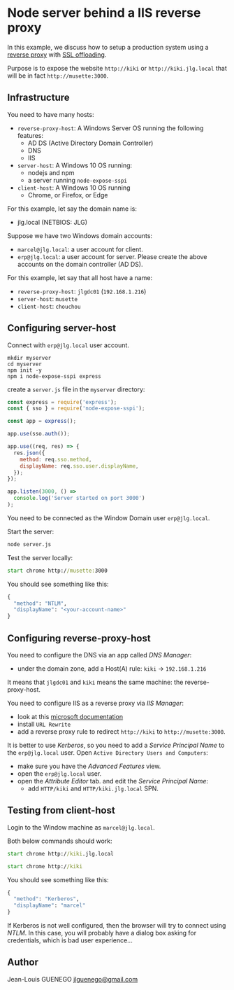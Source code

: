 # Node server behind a IIS reverse proxy

In this example, we discuss how to setup a production system using a
[reverse proxy](https://en.wikipedia.org/wiki/Reverse_proxy) with [SSL offloading](https://en.wikipedia.org/wiki/TLS_termination_proxy).

Purpose is to expose the website `http://kiki` or `http://kiki.jlg.local` that will be in fact `http://musette:3000`.

## Infrastructure

You need to have many hosts:
- `reverse-proxy-host`: A Windows Server OS running the following features:
  - AD DS (Active Directory Domain Controller)
  - DNS
  - IIS
- `server-host`: A Windows 10 OS running:
  - nodejs and npm
  - a server running `node-expose-sspi`
- `client-host`: A Windows 10 OS running
  - Chrome, or Firefox, or Edge

For this example, let say the domain name is:
- jlg.local (NETBIOS: JLG)

Suppose we have two Windows domain accounts:
- `marcel@jlg.local`: a user account for client.
- `erp@jlg.local`: a user account for server.
Please create the above accounts on the domain controller (AD DS).

For this example, let say that all host have a name:
- `reverse-proxy-host`: `jlgdc01` (`192.168.1.216`)
- `server-host`: `musette`
- `client-host`: `chouchou`


## Configuring server-host

Connect with `erp@jlg.local` user account.

```
mkdir myserver
cd myserver
npm init -y
npm i node-expose-sspi express
```

create a `server.js` file in the `myserver` directory:
```js
const express = require('express');
const { sso } = require('node-expose-sspi');

const app = express();

app.use(sso.auth());

app.use((req, res) => {
  res.json({
    method: req.sso.method,
    displayName: req.sso.user.displayName,
  });
});

app.listen(3000, () =>
  console.log('Server started on port 3000')
);
```

You need to be connected as the Window Domain user `erp@jlg.local`.

Start the server:
```cmd
node server.js
```

Test the server locally:
```cmd
start chrome http://musette:3000
```

You should see something like this:
```cmd
{
  "method": "NTLM",
  "displayName": "<your-account-name>"
}
```

## Configuring reverse-proxy-host

You need to configure the DNS via an app called *DNS Manager*:
- under the domain zone, add a Host(A) rule: `kiki` -> `192.168.1.216`

It means that `jlgdc01` and `kiki` means the same machine: the reverse-proxy-host.

You need to configure IIS as a reverse proxy via *IIS Manager*:
- look at this [microsoft documentation](https://docs.microsoft.com/fr-fr/archive/blogs/friis/setup-iis-with-url-rewrite-as-a-reverse-proxy-for-real-world-apps)
- install `URL Rewrite`
- add a reverse proxy rule to redirect `http://kiki` to `http://musette:3000`.

It is better to use *Kerberos*, so you need to add a *Service Principal Name* to the `erp@jlg.local` user. Open `Active Directory Users and Computers`:
- make sure you have the *Advanced Features* view.
- open the `erp@jlg.local` user.
- open the *Attribute Editor* tab. and edit the *Service Principal Name*:
  - add `HTTP/kiki` and `HTTP/kiki.jlg.local` SPN.

## Testing from client-host

Login to the Window machine as `marcel@jlg.local`.

Both below commands should work:

```cmd
start chrome http://kiki.jlg.local
```

```cmd
start chrome http://kiki
```

You should see something like this:
```cmd
{
  "method": "Kerberos",
  "displayName": "marcel"
}
```

If Kerberos is not well configured, then the browser will try to connect using *NTLM*. In this case, you will probably have a dialog box asking for credentials, which is bad user experience...


## Author

Jean-Louis GUENEGO <jlguenego@gmail.com>
